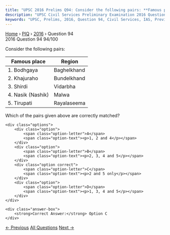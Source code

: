 ```yaml
---
title: "UPSC 2016 Prelims Q94: Consider the following pairs: **Famous place** | **Region**..."
description: "UPSC Civil Services Preliminary Examination 2016 Question 94 with options and answer"
keywords: "UPSC, Prelims, 2016, Question 94, Civil Services, IAS, Previous Year Questions"
---
```


<nav class="breadcrumb">
    <a href="../../">Home</a>
    <span>›</span>
    <a href="../">PIQ</a>
    <span>›</span>
    <a href="./">2016</a>
    <span>›</span>
    <span>Question 94</span>
</nav>

<div class="question-header">
    <div class="question-meta">
        <span class="year-badge">2016</span>
        <span class="question-number">Question 94</span>
        <span class="progress">94/100</span>
    </div>
    <div class="progress-bar">
        <div class="progress-fill" style="width: 94.0%"></div>
    </div>
</div>

<div class="question-content">
    <div class="question-text">
        <p>Consider the following pairs:</p>
<table>
<thead>
<tr>
<th><strong>Famous place</strong></th>
<th><strong>Region</strong></th>
</tr>
</thead>
<tbody>
<tr>
<td>1. Bodhgaya</td>
<td>Baghelkhand</td>
</tr>
<tr>
<td>2. Khajuraho</td>
<td>Bundelkhand</td>
</tr>
<tr>
<td>3. Shirdi</td>
<td>Vidarbha</td>
</tr>
<tr>
<td>4. Nasik (Nashik)</td>
<td>Malwa</td>
</tr>
<tr>
<td>5. Tirupati</td>
<td>Rayalaseema</td>
</tr>
</tbody>
</table>
<p>Which of the pairs given above are correctly matched?</p>
    </div>
    
    <div class="options">
        <div class="option">
            <span class="option-letter">A</span>
            <span class="option-text"><p>1, 2 and 4</p></span>
        </div>
        <div class="option">
            <span class="option-letter">B</span>
            <span class="option-text"><p>2, 3, 4 and 5</p></span>
        </div>
        <div class="option correct">
            <span class="option-letter">C</span>
            <span class="option-text"><p>2 and 5 only</p></span>
        </div>
        <div class="option">
            <span class="option-letter">D</span>
            <span class="option-text"><p>1, 3, 4 and 5</p></span>
        </div>
    </div>

    <div class="answer-box">
        <strong>Correct Answer:</strong> Option C
    </div>
</div>

<div class="question-nav">
    <a href="../q093-the-plan-of-sir-stafford-cripps-envisaged-that-aft/" class="nav-btn prev">← Previous</a>
    <a href="../" class="nav-btn center">All Questions</a>
    <a href="../q095-the-parliament-of-india-acquires-the-power-to-legi/" class="nav-btn next">Next →</a>
</div>
